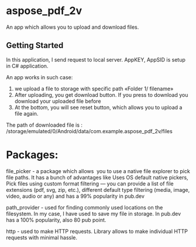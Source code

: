 # aspose_pdf_2v

An app which allows you to upload and download files.

## Getting Started

In this application, I send request to local server. AppKEY, AppSID is setup in C# application.

An app works in such case:
1. we upload a file to  storage with specific path «Folder 1/ filename»
2. After uploading, you get download button. If you press to download you download your uploaded file before
3. At the bottom, you will see reset button, which allows you to upload a file again.

The path of downloaded file is : /storage/emulated/0/Android/data/com.example.aspose_pdf_2v/files


# Packages:

file_picker - a package which allows  you to use a native file explorer to pick  file paths. It has a bunch of advantages like Uses OS default native pickers, Pick files using custom format filtering — you can provide a list of file extensions (pdf, svg, zip, etc.), different default type filtering (media, image, video, audio or any) and has a 99% popularity in pub.dev

path_provider - used for finding commonly used locations on the filesystem. In my case, I have used to save my file in storage. In pub.dev has a 100% popularity, also 80 pub point.

http - used to make HTTP requests. Library allows to make individual HTTP requests with minimal hassle.
